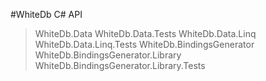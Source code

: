 #WhiteDb C# API

> WhiteDb.Data
> WhiteDb.Data.Tests
> WhiteDb.Data.Linq
> WhiteDb.Data.Linq.Tests
> WhiteDb.BindingsGenerator
> WhiteDb.BindingsGenerator.Library
> WhiteDb.BindingsGenerator.Library.Tests